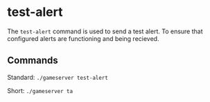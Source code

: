 # test-alert

The `test-alert` command is used to send a test alert. To ensure that configured alerts are functioning and being recieved.

## Commands

Standard: `./gameserver test-alert`

Short: `./gameserver ta`

